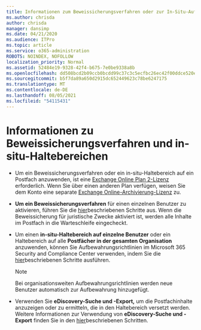 ```yaml
---
title: Informationen zum Beweissicherungsverfahren oder zur In-Situ-Aufbewahrung
ms.author: chrisda
author: chrisda
manager: dansimp
ms.date: 04/21/2020
ms.audience: ITPro
ms.topic: article
ms.service: o365-administration
ROBOTS: NOINDEX, NOFOLLOW
localization_priority: Normal
ms.assetid: 52484e19-9328-42f4-b675-7e0be9338a8b
ms.openlocfilehash: dd508bcd2b09ccb0bcdd99c37c3c5ecfbc26ec42f00ddce520ef8e73e3aef436
ms.sourcegitcommit: b5f7da89a650d2915dc652449623c78be6247175
ms.translationtype: MT
ms.contentlocale: de-DE
ms.lasthandoff: 08/05/2021
ms.locfileid: "54115431"
---
```

# <a name="about-litigation-holds-and-in-place-holds"></a>Informationen zu Beweissicherungsverfahren und in-situ-Haltebereichen

- Um ein Beweissicherungsverfahren oder ein in-situ-Haltebereich auf ein Postfach anzuwenden, ist eine [Exchange Online Plan 2-Lizenz](https://docs.microsoft.com/office365/servicedescriptions/office-365-platform-service-description/office-365-plan-options) erforderlich. Wenn Sie über einen anderen Plan verfügen, weisen Sie dem Konto eine separate [Exchange Online-Archivierung-Lizenz](https://docs.microsoft.com/office365/servicedescriptions/exchange-online-archiving-service-description/exchange-online-archiving-service-description) zu. 
    
- **Um ein Beweissicherungsverfahren** für einen einzelnen Benutzer zu aktivieren, führen Sie die [hier](https://docs.microsoft.com/microsoft-365/compliance/create-a-litigation-hold?view=o365-worldwide#place-a-mailbox-on-litigation-hold)beschriebenen Schritte aus. Wenn die Beweissicherung für juristische Zwecke aktiviert ist, werden alle Inhalte im Postfach in die Warteschleife eingecheckt.
    
- Um einen **in-situ-Haltebereich auf einzelne Benutzer** oder ein Haltebereich auf alle **Postfächer in der gesamten Organisation** anzuwenden, können Sie Aufbewahrungsrichtlinien im Microsoft 365 Security and Compliance Center verwenden, indem Sie die [hier](https://docs.microsoft.com/microsoft-365/compliance/retention-policies)beschriebenen Schritte ausführen.
    
    > [!NOTE]
    > Bei organisationsweiten Aufbewahrungsrichtlinien werden neue Benutzer automatisch zur Aufbewahrung hinzugefügt. 
  
- Verwenden Sie **eDiscovery-Suche und -Export,** um die Postfachinhalte anzuzeigen oder zu ermitteln, die in den Haltebereich versetzt werden. Weitere Informationen zur Verwendung von **eDiscovery-Suche und -Export** finden Sie in den [hier](https://docs.microsoft.com/microsoft-365/compliance/export-search-results)beschriebenen Schritten.
    

